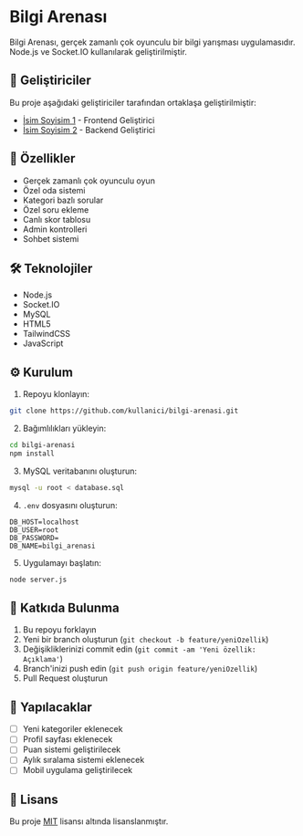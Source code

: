 # Bilgi Arenası

Bilgi Arenası, gerçek zamanlı çok oyunculu bir bilgi yarışması uygulamasıdır. Node.js ve Socket.IO kullanılarak geliştirilmiştir.

## 👥 Geliştiriciler

Bu proje aşağıdaki geliştiriciler tarafından ortaklaşa geliştirilmiştir:

- [İsim Soyisim 1](https://github.com/kullanici1) - Frontend Geliştirici
- [İsim Soyisim 2](https://github.com/kullanici2) - Backend Geliştirici

## 🚀 Özellikler

- Gerçek zamanlı çok oyunculu oyun
- Özel oda sistemi
- Kategori bazlı sorular
- Özel soru ekleme
- Canlı skor tablosu
- Admin kontrolleri
- Sohbet sistemi

## 🛠️ Teknolojiler

- Node.js
- Socket.IO
- MySQL
- HTML5
- TailwindCSS
- JavaScript

## ⚙️ Kurulum

1. Repoyu klonlayın:
```bash
git clone https://github.com/kullanici/bilgi-arenasi.git
```

2. Bağımlılıkları yükleyin:
```bash
cd bilgi-arenasi
npm install
```

3. MySQL veritabanını oluşturun:
```bash
mysql -u root < database.sql
```

4. `.env` dosyasını oluşturun:
```env
DB_HOST=localhost
DB_USER=root
DB_PASSWORD=
DB_NAME=bilgi_arenasi
```

5. Uygulamayı başlatın:
```bash
node server.js
```

## 🤝 Katkıda Bulunma

1. Bu repoyu forklayın
2. Yeni bir branch oluşturun (`git checkout -b feature/yeniOzellik`)
3. Değişikliklerinizi commit edin (`git commit -am 'Yeni özellik: Açıklama'`)
4. Branch'inizi push edin (`git push origin feature/yeniOzellik`)
5. Pull Request oluşturun

## 📝 Yapılacaklar

- [ ] Yeni kategoriler eklenecek
- [ ] Profil sayfası eklenecek
- [ ] Puan sistemi geliştirilecek
- [ ] Aylık sıralama sistemi eklenecek
- [ ] Mobil uygulama geliştirilecek

## 📄 Lisans

Bu proje [MIT](LICENSE) lisansı altında lisanslanmıştır. 